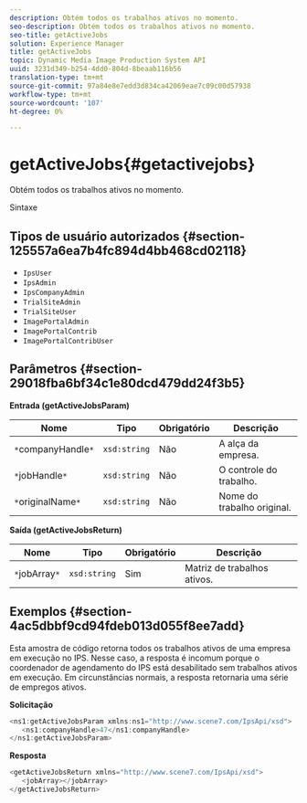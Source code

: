 ```yaml
---
description: Obtém todos os trabalhos ativos no momento.
seo-description: Obtém todos os trabalhos ativos no momento.
seo-title: getActiveJobs
solution: Experience Manager
title: getActiveJobs
topic: Dynamic Media Image Production System API
uuid: 3231d349-b254-4dd0-804d-8beaab116b56
translation-type: tm+mt
source-git-commit: 97a84e8e7edd3d834ca42069eae7c09c00d57938
workflow-type: tm+mt
source-wordcount: '107'
ht-degree: 0%

---
```



# getActiveJobs{#getactivejobs}

Obtém todos os trabalhos ativos no momento.

Sintaxe

## Tipos de usuário autorizados {#section-125557a6ea7b4fc894d4bb468cd02118}

* `IpsUser`
* `IpsAdmin`
* `IpsCompanyAdmin`
* `TrialSiteAdmin`
* `TrialSiteUser`
* `ImagePortalAdmin`
* `ImagePortalContrib`
* `ImagePortalContribUser`

## Parâmetros {#section-29018fba6bf34c1e80dcd479dd24f3b5}

**Entrada (getActiveJobsParam)**

| Nome | Tipo | Obrigatório | Descrição |
|---|---|---|---|
| `*`companyHandle`*` | `xsd:string` | Não | A alça da empresa. |
| `*`jobHandle`*` | `xsd:string` | Não | O controle do trabalho. |
| `*`originalName`*` | `xsd:string` | Não | Nome do trabalho original. |

**Saída (getActiveJobsReturn)**

| Nome | Tipo | Obrigatório | Descrição |
|---|---|---|---|
| `*`jobArray`*` | `xsd:string` | Sim | Matriz de trabalhos ativos. |

## Exemplos {#section-4ac5dbbf9cd94fdeb013d055f8ee7add}

Esta amostra de código retorna todos os trabalhos ativos de uma empresa em execução no IPS. Nesse caso, a resposta é incomum porque o coordenador de agendamento do IPS está desabilitado sem trabalhos ativos em execução. Em circunstâncias normais, a resposta retornaria uma série de empregos ativos.

**Solicitação**

```java
<ns1:getActiveJobsParam xmlns:ns1="http://www.scene7.com/IpsApi/xsd">
   <ns1:companyHandle>47</ns1:companyHandle>
</ns1:getActiveJobsParam>
```

**Resposta**

```java
<getActiveJobsReturn xmlns="http://www.scene7.com/IpsApi/xsd">
   <jobArray></jobArray>
</getActiveJobsReturn>
```

